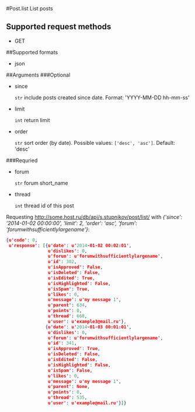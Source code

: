 #Post.list
List posts

## Supported request methods 
* GET

##Supported formats
* json

##Arguments
###Optional
* since

   ```str``` include posts created since date. Format: 'YYYY-MM-DD hh-mm-ss'
* limit

   ```int``` return limit
* order

   ```str``` sort order (by date). Possible values: ```['desc', 'asc']```. Default: 'desc'


###Requried
* forum

   ```str``` forum short_name
* thread

   ```int``` thread id of this post


Requesting http://some.host.ru/db/api/s.stupnikov/post/list/ with _{'since': '2014-01-02 00:00:00', 'limit': 2, 'order': 'asc', 'forum': 'forumwithsufficientlylargename'}_:
```json
{u'code': 0,
 u'response': [{u'date': u'2014-01-02 00:02:01',
                u'dislikes': 0,
                u'forum': u'forumwithsufficientlylargename',
                u'id': 302,
                u'isApproved': False,
                u'isDeleted': False,
                u'isEdited': True,
                u'isHighlighted': False,
                u'isSpam': True,
                u'likes': 0,
                u'message': u'my message 1',
                u'parent': 634,
                u'points': 0,
                u'thread': 668,
                u'user': u'example3@mail.ru'},
               {u'date': u'2014-01-03 00:01:01',
                u'dislikes': 0,
                u'forum': u'forumwithsufficientlylargename',
                u'id': 341,
                u'isApproved': True,
                u'isDeleted': False,
                u'isEdited': False,
                u'isHighlighted': False,
                u'isSpam': False,
                u'likes': 0,
                u'message': u'my message 1',
                u'parent': None,
                u'points': 0,
                u'thread': 535,
                u'user': u'example@mail.ru'}]}
```
